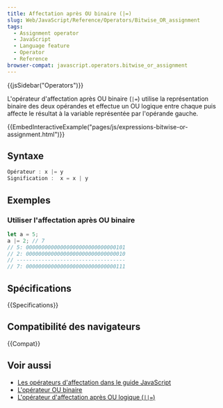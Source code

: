 ```yaml
---
title: Affectation après OU binaire (|=)
slug: Web/JavaScript/Reference/Operators/Bitwise_OR_assignment
tags:
  - Assignment operator
  - JavaScript
  - Language feature
  - Operator
  - Reference
browser-compat: javascript.operators.bitwise_or_assignment
---
```

{{jsSidebar("Operators")}}

L'opérateur d'affectation après OU binaire (`|=`) utilise la représentation binaire des deux opérandes et effectue un OU logique entre chaque puis affecte le résultat à la variable représentée par l'opérande gauche.

{{EmbedInteractiveExample("pages/js/expressions-bitwise-or-assignment.html")}}

## Syntaxe

```js
Opérateur : x |= y
Signification :  x = x | y
```

## Exemples

### Utiliser l'affectation après OU binaire

```js
let a = 5;
a |= 2; // 7
// 5: 00000000000000000000000000000101
// 2: 00000000000000000000000000000010
// -----------------------------------
// 7: 00000000000000000000000000000111
```

## Spécifications

{{Specifications}}

## Compatibilité des navigateurs

{{Compat}}

## Voir aussi

- [Les opérateurs d'affectation dans le guide JavaScript](/fr/docs/Web/JavaScript/Guide/Expressions_and_Operators#assignment)
- [L'opérateur OU binaire](/fr/docs/Web/JavaScript/Reference/Operators/Bitwise_OR)
- [L'opérateur d'affectation après OU logique (`||=`)](/fr/docs/Web/JavaScript/Reference/Operators/Logical_OR_assignment)
